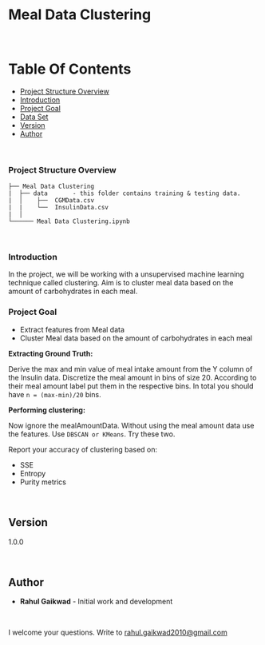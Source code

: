 # Meal Data Clustering

<br/>

# Table Of Contents
-  [Project Structure Overview](#project-structure-overview)
-  [Introduction](#introduction)
-  [Project Goal](#project-goal)
-  [Data Set](#data-set)
-  [Version](#version)
-  [Author](#author)

<br/>

### Project Structure Overview
```
├── Meal Data Clustering
|  ├── data       - this folder contains training & testing data.
|  │    ├──  CGMData.csv
|  |    └──  InsulinData.csv
|  │
└────── Meal Data Clustering.ipynb
```

<br/>

### Introduction

In the project, we will be working with a unsupervised machine learning technique called clustering. Aim is to cluster meal data based on the amount of carbohydrates in each meal.

### Project Goal

- Extract features from Meal data
- Cluster Meal data based on the amount of carbohydrates in each meal

**Extracting Ground Truth:** 

Derive the max and min value of meal intake amount from the Y column of the Insulin data. Discretize the meal amount in bins of size 20. 
According to their meal amount label put them in the respective bins. In total you should have `n = (max-min)/20`  bins.

**Performing clustering:**

Now ignore the mealAmountData. Without using the meal amount data use the features. 
Use `DBSCAN or KMeans`. Try these two. 

Report your accuracy of clustering based on:
- SSE
- Entropy
- Purity metrics

<br/>

## Version

1.0.0 

<br/>

## Author

* **Rahul Gaikwad** - Initial work and development

<br/>

I welcome your questions. Write to rahul.gaikwad2010@gmail.com

<br/>
